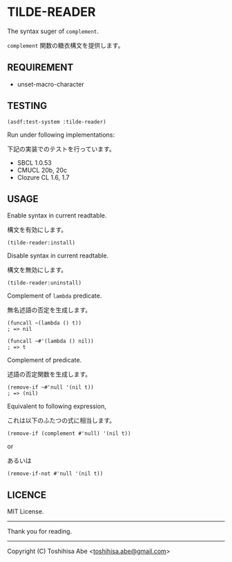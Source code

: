 TILDE-READER
============
The syntax suger of `complement`.

`complement` 関数の糖衣構文を提供します。

REQUIREMENT
-----------
* unset-macro-character

TESTING
-------

    (asdf:test-system :tilde-reader)

Run under following implementations:

下記の実装でのテストを行っています。

* SBCL 1.0.53
* CMUCL 20b, 20c
* Clozure CL 1.6, 1.7

USAGE
-----

Enable syntax in current readtable.

構文を有効にします。

    (tilde-reader:install)

Disable syntax in current readtable.

構文を無効にします。

    (tilde-reader:uninstall)

Complement of `lambda` predicate.

無名述語の否定を生成します。

    (funcall ~(lambda () t))
    ; => nil

    (funcall ~#'(lambda () nil))
    ; => t

Complement of predicate.

述語の否定関数を生成します。

    (remove-if ~#'null '(nil t))
    ; => (nil)

Equivalent to following expression,

これは以下のふたつの式に相当します。

    (remove-if (complement #'null) '(nil t))

or

あるいは

    (remove-if-not #'null '(nil t))


LICENCE
-------
MIT License.

----------

Thank you for reading.

----------

Copyright (C) Toshihisa Abe <<toshihisa.abe@gmail.com>>
